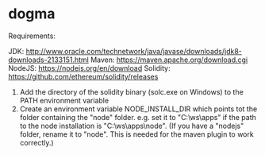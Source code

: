 # dogma

Requirements:

JDK: http://www.oracle.com/technetwork/java/javase/downloads/jdk8-downloads-2133151.html
Maven: https://maven.apache.org/download.cgi
NodeJS: https://nodejs.org/en/download
Solidity: https://github.com/ethereum/solidity/releases

1) Add the directory of the solidity binary (solc.exe on Windows) to the PATH environment variable
2) Create an environment variable NODE_INSTALL_DIR which points tot the folder containing the "node" folder.
   e.g. set it to "C:\ws\apps" if the path to the node installation is "C:\ws\apps\node".
   (If you have a "nodejs" folder, rename it to "node". This is needed for the maven plugin to work correctly.)

